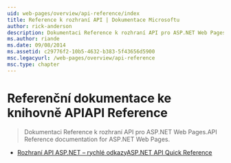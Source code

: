 ```yaml
---
uid: web-pages/overview/api-reference/index
title: Reference k rozhraní API | Dokumentace Microsoftu
author: rick-anderson
description: Dokumentaci Reference k rozhraní API pro ASP.NET Web Pages.
ms.author: riande
ms.date: 09/08/2014
ms.assetid: c29776f2-10b5-4632-b383-5f43656d5900
msc.legacyurl: /web-pages/overview/api-reference
msc.type: chapter
---
```

<a name="api-reference"></a><span data-ttu-id="6ef6f-103">Referenční dokumentace ke knihovně API</span><span class="sxs-lookup"><span data-stu-id="6ef6f-103">API Reference</span></span>
====================
> <span data-ttu-id="6ef6f-104">Dokumentaci Reference k rozhraní API pro ASP.NET Web Pages.</span><span class="sxs-lookup"><span data-stu-id="6ef6f-104">API Reference documentation for ASP.NET Web Pages.</span></span>


- [<span data-ttu-id="6ef6f-105">Rozhraní API ASP.NET – rychlé odkazy</span><span class="sxs-lookup"><span data-stu-id="6ef6f-105">ASP.NET API Quick Reference</span></span>](asp-net-web-pages-api-reference.md)
